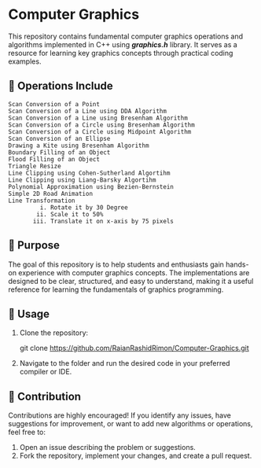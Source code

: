 # Computer Graphics
This repository contains fundamental computer graphics operations and algorithms implemented in C++ using **_graphics.h_** library. It serves as a resource for learning key graphics concepts through practical coding examples.
## 📂 Operations Include
    Scan Conversion of a Point
    Scan Conversion of a Line using DDA Algorithm
    Scan Conversion of a Line using Bresenham Algorithm
    Scan Conversion of a Circle using Bresenham Algorithm
    Scan Conversion of a Circle using Midpoint Algorithm
    Scan Conversion of an Ellipse
    Drawing a Kite using Bresenham Algorithm
    Boundary Filling of an Object
    Flood Filling of an Object
    Triangle Resize
    Line Clipping using Cohen-Sutherland Algortihm
    Line Clipping using Liang-Barsky Algortihm
    Polynomial Approximation using Bezien-Bernstein
    Simple 2D Road Animation
    Line Transformation
             i. Rotate it by 30 Degree
            ii. Scale it to 50%
           iii. Translate it on x-axis by 75 pixels
    
## 🎯 Purpose 
The goal of this repository is to help students and enthusiasts gain hands-on experience with computer graphics concepts. The implementations are designed to be clear, structured, and easy to understand, making it a useful reference for learning the fundamentals of graphics programming.
## 🚀 Usage
1. Clone the repository:
   
   git clone https://github.com/RaianRashidRimon/Computer-Graphics.git
   
3. Navigate to the folder and run the desired code in your preferred compiler or IDE.

## 🤝 Contribution
Contributions are highly encouraged! If you identify any issues, have suggestions for improvement, or want to add new algorithms or operations, feel free to:
1. Open an issue describing the problem or suggestions.
2. Fork the repository, implement your changes, and create a pull request. 

